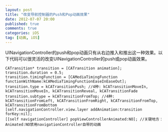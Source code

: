 ```yaml
---
layout: post
title: "改变导航控制器的Push和Pop动画效果"
date: 2012-07-07 20:00
published: true
comments: true
categories: iOS
tag: [动画, iOS]
---
```


UINavigationController的push和pop动画只有从右边推入和推出这一种效果。以下代码可以很灵活的改变UINavigationController的push或pop动画效果。

```objc
CATransition* transition = [CATransition animation];
transition.duration = 0.5;
transition.timingFunction = [CAMediaTimingFunction functionWithName:kCAMediaTimingFunctionEaseInEaseOut];
transition.type = kCATransitionPush; //4种: kCATransitionMoveIn, kCATransitionMoveIn, kCATransitionReveal, kCATransitionFade
transition.subtype = kCATransitionFromTop; //4种: kCATransitionFromLeft, kCATransitionFromRight, kCATransitionFromTop, kCATransitionFromBottom
[self.navigationController.view.layer addAnimation:transition forKey:nil];
[[self navigationController] popViewControllerAnimated:NO]; //关键地方：Animated:NO禁用navigationController自带的动画
```
